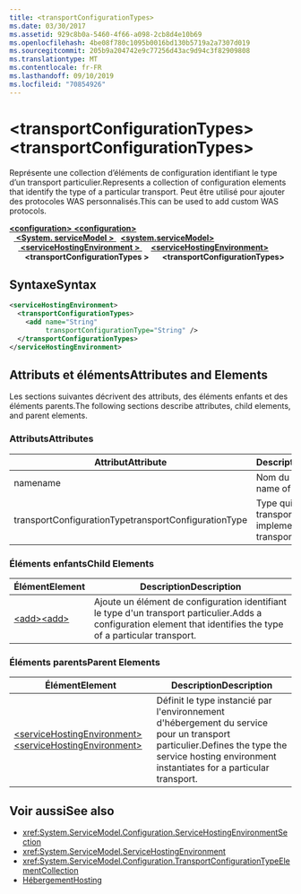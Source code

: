 ```yaml
---
title: <transportConfigurationTypes>
ms.date: 03/30/2017
ms.assetid: 929c8b0a-5460-4f66-a098-2cb8d4e10b69
ms.openlocfilehash: 4be08f780c1095b0016bd130b5719a2a7307d019
ms.sourcegitcommit: 205b9a204742e9c77256d43ac9d94c3f82909808
ms.translationtype: MT
ms.contentlocale: fr-FR
ms.lasthandoff: 09/10/2019
ms.locfileid: "70854926"
---
```

# <a name="transportconfigurationtypes"></a><span data-ttu-id="7aee3-101">\<transportConfigurationTypes></span><span class="sxs-lookup"><span data-stu-id="7aee3-101">\<transportConfigurationTypes></span></span>
<span data-ttu-id="7aee3-102">Représente une collection d’éléments de configuration identifiant le type d’un transport particulier.</span><span class="sxs-lookup"><span data-stu-id="7aee3-102">Represents a collection of configuration elements that identify the type of a particular transport.</span></span> <span data-ttu-id="7aee3-103">Peut être utilisé pour ajouter des protocoles WAS personnalisés.</span><span class="sxs-lookup"><span data-stu-id="7aee3-103">This can be used to add custom WAS protocols.</span></span>  
  
<span data-ttu-id="7aee3-104">[ **\<configuration>** ](../configuration-element.md)</span><span class="sxs-lookup"><span data-stu-id="7aee3-104">[**\<configuration>**](../configuration-element.md)</span></span>\
<span data-ttu-id="7aee3-105">&nbsp;&nbsp;[ **\<System. serviceModel >** ](system-servicemodel.md)</span><span class="sxs-lookup"><span data-stu-id="7aee3-105">&nbsp;&nbsp;[**\<system.serviceModel>**](system-servicemodel.md)</span></span>\
<span data-ttu-id="7aee3-106">&nbsp;&nbsp;&nbsp;&nbsp;[ **\<serviceHostingEnvironment >** ](servicehostingenvironment.md)</span><span class="sxs-lookup"><span data-stu-id="7aee3-106">&nbsp;&nbsp;&nbsp;&nbsp;[**\<serviceHostingEnvironment>**](servicehostingenvironment.md)</span></span>\
<span data-ttu-id="7aee3-107">&nbsp;&nbsp;&nbsp;&nbsp;&nbsp;&nbsp; **\<transportConfigurationTypes >**</span><span class="sxs-lookup"><span data-stu-id="7aee3-107">&nbsp;&nbsp;&nbsp;&nbsp;&nbsp;&nbsp;**\<transportConfigurationTypes>**</span></span>  
  
## <a name="syntax"></a><span data-ttu-id="7aee3-108">Syntaxe</span><span class="sxs-lookup"><span data-stu-id="7aee3-108">Syntax</span></span>  
  
```xml  
<serviceHostingEnvironment>
  <transportConfigurationTypes>
    <add name="String"
         transportConfigurationType="String" />
  </transportConfigurationTypes>
</serviceHostingEnvironment>
```  
  
## <a name="attributes-and-elements"></a><span data-ttu-id="7aee3-109">Attributs et éléments</span><span class="sxs-lookup"><span data-stu-id="7aee3-109">Attributes and Elements</span></span>  
 <span data-ttu-id="7aee3-110">Les sections suivantes décrivent des attributs, des éléments enfants et des éléments parents.</span><span class="sxs-lookup"><span data-stu-id="7aee3-110">The following sections describe attributes, child elements, and parent elements.</span></span>  
  
### <a name="attributes"></a><span data-ttu-id="7aee3-111">Attributs</span><span class="sxs-lookup"><span data-stu-id="7aee3-111">Attributes</span></span>  
  
|<span data-ttu-id="7aee3-112">Attribut</span><span class="sxs-lookup"><span data-stu-id="7aee3-112">Attribute</span></span>|<span data-ttu-id="7aee3-113">Description</span><span class="sxs-lookup"><span data-stu-id="7aee3-113">Description</span></span>|  
|---------------|-----------------|  
|<span data-ttu-id="7aee3-114">name</span><span class="sxs-lookup"><span data-stu-id="7aee3-114">name</span></span>|<span data-ttu-id="7aee3-115">Nom du transport.</span><span class="sxs-lookup"><span data-stu-id="7aee3-115">The name of the transport</span></span>|  
|<span data-ttu-id="7aee3-116">transportConfigurationType</span><span class="sxs-lookup"><span data-stu-id="7aee3-116">transportConfigurationType</span></span>|<span data-ttu-id="7aee3-117">Type qui implémente le transport.</span><span class="sxs-lookup"><span data-stu-id="7aee3-117">The type that implements the transport</span></span>|  
  
### <a name="child-elements"></a><span data-ttu-id="7aee3-118">Éléments enfants</span><span class="sxs-lookup"><span data-stu-id="7aee3-118">Child Elements</span></span>  
  
|<span data-ttu-id="7aee3-119">Élément</span><span class="sxs-lookup"><span data-stu-id="7aee3-119">Element</span></span>|<span data-ttu-id="7aee3-120">Description</span><span class="sxs-lookup"><span data-stu-id="7aee3-120">Description</span></span>|  
|-------------|-----------------|  
|[<span data-ttu-id="7aee3-121">\<add></span><span class="sxs-lookup"><span data-stu-id="7aee3-121">\<add></span></span>](add-of-transportconfigurationtype.md)|<span data-ttu-id="7aee3-122">Ajoute un élément de configuration identifiant le type d'un transport particulier.</span><span class="sxs-lookup"><span data-stu-id="7aee3-122">Adds a configuration element that identifies the type of a particular transport.</span></span>|  
  
### <a name="parent-elements"></a><span data-ttu-id="7aee3-123">Éléments parents</span><span class="sxs-lookup"><span data-stu-id="7aee3-123">Parent Elements</span></span>  
  
|<span data-ttu-id="7aee3-124">Élément</span><span class="sxs-lookup"><span data-stu-id="7aee3-124">Element</span></span>|<span data-ttu-id="7aee3-125">Description</span><span class="sxs-lookup"><span data-stu-id="7aee3-125">Description</span></span>|  
|-------------|-----------------|  
|[<span data-ttu-id="7aee3-126">\<serviceHostingEnvironment></span><span class="sxs-lookup"><span data-stu-id="7aee3-126">\<serviceHostingEnvironment></span></span>](servicehostingenvironment.md)|<span data-ttu-id="7aee3-127">Définit le type instancié par l'environnement d'hébergement du service pour un transport particulier.</span><span class="sxs-lookup"><span data-stu-id="7aee3-127">Defines the type the service hosting environment instantiates for a particular transport.</span></span>|  
  
## <a name="see-also"></a><span data-ttu-id="7aee3-128">Voir aussi</span><span class="sxs-lookup"><span data-stu-id="7aee3-128">See also</span></span>

- <xref:System.ServiceModel.Configuration.ServiceHostingEnvironmentSection>
- <xref:System.ServiceModel.ServiceHostingEnvironment>
- <xref:System.ServiceModel.Configuration.TransportConfigurationTypeElementCollection>
- [<span data-ttu-id="7aee3-129">Hébergement</span><span class="sxs-lookup"><span data-stu-id="7aee3-129">Hosting</span></span>](../../../wcf/feature-details/hosting.md)

